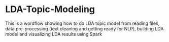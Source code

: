 # LDA-Topic-Modeling

This is a wordflow showing how to do LDA topic model from reading files, data pre-processing (text cleaning and getting ready for NLP), building LDA model and visualizing LDA results using Spark
